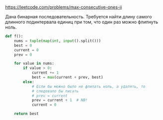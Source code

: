 https://leetcode.com/problems/max-consecutive-ones-ii

Дана бинарная последовательность. Требуется найти длину самого длинного подинтервала единиц при том, что один раз можно флипнуть ноль.
```python
def f():
    nums = tuple(map(int, input().split()))
    best = 0
    current = 0
    prev = 0

    for value in nums:
        if value > 0:
            current += 1
            best = max(current + prev, best)
        else:
            # Если бы можно было не флипать ноль, а удалять, то
            # следовало бы писать 
            # prev = current
            prev = current + 1  # NB!
            current = 0

    return best
```